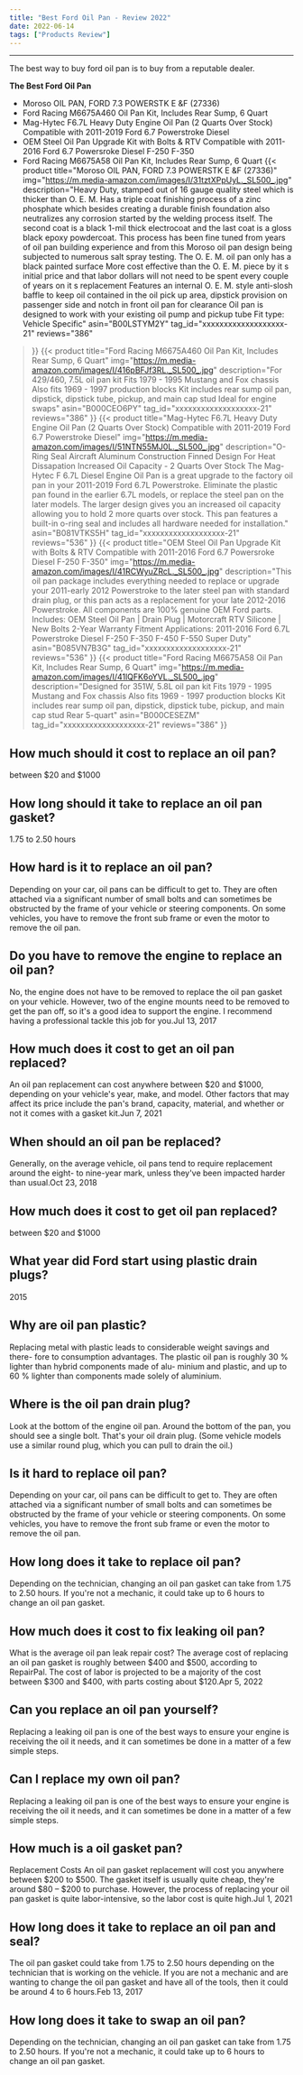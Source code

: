 ```yaml
---
title: "Best Ford Oil Pan - Review 2022"
date: 2022-06-14
tags: ["Products Review"]
---
```


---


The best way to buy ford oil pan is to buy from a reputable dealer.

**The Best Ford Oil Pan**
* Moroso OIL PAN, FORD 7.3 POWERSTK E &F (27336)
* Ford Racing M6675A460 Oil Pan Kit, Includes Rear Sump, 6 Quart
* Mag-Hytec F6.7L Heavy Duty Engine Oil Pan (2 Quarts Over Stock) Compatible with 2011-2019 Ford 6.7 Powerstroke Diesel
* OEM Steel Oil Pan Upgrade Kit with Bolts & RTV Compatible with 2011-2016 Ford 6.7 Powersroke Diesel F-250 F-350
* Ford Racing M6675A58 Oil Pan Kit, Includes Rear Sump, 6 Quart
{{< product 
title="Moroso OIL PAN, FORD 7.3 POWERSTK E &F (27336)"
img="https://m.media-amazon.com/images/I/31tztXPpUyL._SL500_.jpg"
description="Heavy Duty, stamped out of 16 gauge quality steel which is thicker than O. E. M. Has a triple coat finishing process of a zinc phosphate which besides creating a durable finish foundation also neutralizes any corrosion started by the welding process itself. The second coat is a black 1-mil thick electrocoat and the last coat is a gloss black epoxy powdercoat. This process has been fine tuned from years of oil pan building experience and from this Moroso oil pan design being subjected to numerous salt spray testing. The O. E. M. oil pan only has a black painted surface More cost effective than the O. E. M. piece by it s initial price and that labor dollars will not need to be spent every couple of years on it s replacement Features an internal O. E. M. style anti-slosh baffle to keep oil contained in the oil pick up area, dipstick provision on passenger side and notch in front oil pan for clearance Oil pan is designed to work with your existing oil pump and pickup tube Fit type: Vehicle Specific"
asin="B00LSTYM2Y"
tag_id="xxxxxxxxxxxxxxxxxxx-21"
reviews="386"
>}} 
{{< product 
title="Ford Racing M6675A460 Oil Pan Kit, Includes Rear Sump, 6 Quart"
img="https://m.media-amazon.com/images/I/416pBFJf3RL._SL500_.jpg"
description="For 429/460, 7.5L oil pan kit Fits 1979 - 1995 Mustang and Fox chassis Also fits 1969 - 1997 production blocks Kit includes rear sump oil pan, dipstick, dipstick tube, pickup, and main cap stud Ideal for engine swaps"
asin="B000CEO6PY"
tag_id="xxxxxxxxxxxxxxxxxxx-21"
reviews="386"
>}} 
{{< product 
title="Mag-Hytec F6.7L Heavy Duty Engine Oil Pan (2 Quarts Over Stock) Compatible with 2011-2019 Ford 6.7 Powerstroke Diesel"
img="https://m.media-amazon.com/images/I/51NTN55MJ0L._SL500_.jpg"
description="O-Ring Seal Aircraft Aluminum Construction Finned Design For Heat Dissapation Increased Oil Capacity - 2 Quarts Over Stock The Mag-Hytec F 6.7L Diesel Engine Oil Pan is a great upgrade to the factory oil pan in your 2011-2019 Ford 6.7L Powerstroke. Eliminate the plastic pan found in the earlier 6.7L models, or replace the steel pan on the later models. The larger design gives you an increased oil capacity allowing you to hold 2 more quarts over stock. This pan features a built-in o-ring seal and includes all hardware needed for installation."
asin="B081VTKS5H"
tag_id="xxxxxxxxxxxxxxxxxxx-21"
reviews="536"
>}} 
{{< product 
title="OEM Steel Oil Pan Upgrade Kit with Bolts & RTV Compatible with 2011-2016 Ford 6.7 Powersroke Diesel F-250 F-350"
img="https://m.media-amazon.com/images/I/41RCWyuZRcL._SL500_.jpg"
description="This oil pan package includes everything needed to replace or upgrade your 2011-early 2012 Powerstroke to the later steel pan with standard drain plug, or this pan acts as a replacement for your late 2012-2016 Powerstroke. All components are 100% genuine OEM Ford parts. Includes: OEM Steel Oil Pan | Drain Plug | Motorcraft RTV Silicone | New Bolts 2-Year Warranty Fitment Applications: 2011-2016 Ford 6.7L Powerstroke Diesel F-250 F-350 F-450 F-550 Super Duty"
asin="B085VN7B3G"
tag_id="xxxxxxxxxxxxxxxxxxx-21"
reviews="536"
>}} 
{{< product 
title="Ford Racing M6675A58 Oil Pan Kit, Includes Rear Sump, 6 Quart"
img="https://m.media-amazon.com/images/I/41lQFK6oYVL._SL500_.jpg"
description="Designed for 351W, 5.8L oil pan kit Fits 1979 - 1995 Mustang and Fox chassis Also fits 1969 - 1997 production blocks Kit includes rear sump oil pan, dipstick, dipstick tube, pickup, and main cap stud Rear 5-quart"
asin="B000CESEZM"
tag_id="xxxxxxxxxxxxxxxxxxx-21"
reviews="386"
>}} 
## How much should it cost to replace an oil pan?
between $20 and $1000

## How long should it take to replace an oil pan gasket?
1.75 to 2.50 hours

## How hard is it to replace an oil pan?
Depending on your car, oil pans can be difficult to get to. They are often attached via a significant number of small bolts and can sometimes be obstructed by the frame of your vehicle or steering components. On some vehicles, you have to remove the front sub frame or even the motor to remove the oil pan.

## Do you have to remove the engine to replace an oil pan?
No, the engine does not have to be removed to replace the oil pan gasket on your vehicle. However, two of the engine mounts need to be removed to get the pan off, so it's a good idea to support the engine. I recommend having a professional tackle this job for you.Jul 13, 2017

## How much does it cost to get an oil pan replaced?
An oil pan replacement can cost anywhere between $20 and $1000, depending on your vehicle's year, make, and model. Other factors that may affect its price include the pan's brand, capacity, material, and whether or not it comes with a gasket kit.Jun 7, 2021

## When should an oil pan be replaced?
Generally, on the average vehicle, oil pans tend to require replacement around the eight- to nine-year mark, unless they've been impacted harder than usual.Oct 23, 2018

## How much does it cost to get oil pan replaced?
between $20 and $1000

## What year did Ford start using plastic drain plugs?
2015

## Why are oil pan plastic?
Replacing metal with plastic leads to considerable weight savings and there- fore to consumption advantages. The plastic oil pan is roughly 30 % lighter than hybrid components made of alu- minium and plastic, and up to 60 % lighter than components made solely of aluminium.

## Where is the oil pan drain plug?
Look at the bottom of the engine oil pan. Around the bottom of the pan, you should see a single bolt. That's your oil drain plug. (Some vehicle models use a similar round plug, which you can pull to drain the oil.)

## Is it hard to replace oil pan?
Depending on your car, oil pans can be difficult to get to. They are often attached via a significant number of small bolts and can sometimes be obstructed by the frame of your vehicle or steering components. On some vehicles, you have to remove the front sub frame or even the motor to remove the oil pan.

## How long does it take to replace oil pan?
Depending on the technician, changing an oil pan gasket can take from 1.75 to 2.50 hours. If you're not a mechanic, it could take up to 6 hours to change an oil pan gasket.

## How much does it cost to fix leaking oil pan?
What is the average oil pan leak repair cost? The average cost of replacing an oil pan gasket is roughly between $400 and $500, according to RepairPal. The cost of labor is projected to be a majority of the cost between $300 and $400, with parts costing about $120.Apr 5, 2022

## Can you replace an oil pan yourself?
Replacing a leaking oil pan is one of the best ways to ensure your engine is receiving the oil it needs, and it can sometimes be done in a matter of a few simple steps.

## Can I replace my own oil pan?
Replacing a leaking oil pan is one of the best ways to ensure your engine is receiving the oil it needs, and it can sometimes be done in a matter of a few simple steps.

## How much is a oil gasket pan?
Replacement Costs An oil pan gasket replacement will cost you anywhere between $200 to $500. The gasket itself is usually quite cheap, they're around $80 – $200 to purchase. However, the process of replacing your oil pan gasket is quite labor-intensive, so the labor cost is quite high.Jul 1, 2021

## How long does it take to replace an oil pan and seal?
The oil pan gasket could take from 1.75 to 2.50 hours depending on the technician that is working on the vehicle. If you are not a mechanic and are wanting to change the oil pan gasket and have all of the tools, then it could be around 4 to 6 hours.Feb 13, 2017

## How long does it take to swap an oil pan?
Depending on the technician, changing an oil pan gasket can take from 1.75 to 2.50 hours. If you're not a mechanic, it could take up to 6 hours to change an oil pan gasket.

